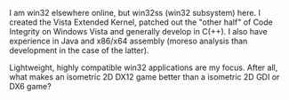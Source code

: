 I am win32 elsewhere online, but win32ss (win32 subsystem) here.  I created the Vista Extended Kernel, patched out the "other half" of Code Integrity on Windows Vista
and generally develop in C(++). I also have experience in Java and x86/x64 assembly (moreso analysis than development in the case of the latter).

Lightweight, highly compatible win32 applications are my focus. After all, what makes an isometric 2D DX12 game better than a isometric 2D GDI or DX6 game?
